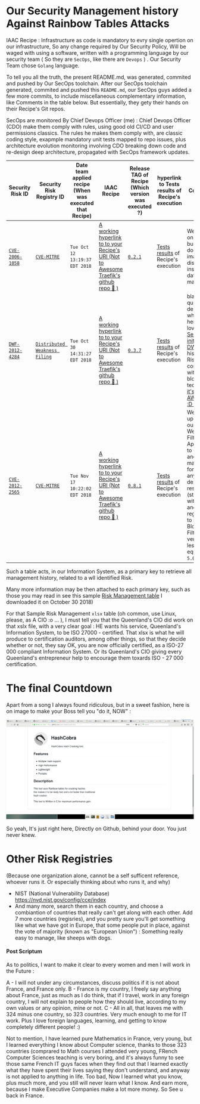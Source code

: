 # Our Security Management history Against Rainbow Tables Attacks

IAAC Recipe : Infrastructure as code is mandatory to evry single opertion on our infrastructure, So any change required by Our Security Policy, Will be waged with using a software, written with a programming language by our security  team ( So they are  `SecOps`, like there are `Devops` ) .
Our Security Team chose `Golang` language.

To tell you all the truth, the present README.md, was generated, commited and pushed by Our SecOps toolchain.
After our SecOps toolchain generated, commited and pushed this `README.md`, our SecOps guys added a few more commits, to include miscellaneous complementary information, like Comments in the table below.
But essentially, they  gety their hands on their Recipe's Git repos.

SecOps are monitored By  Chief Devops Officer (me) : Chief Devops Officer (CDO) make them comply with rules, using good old CI/CD and user permissions classics. The rules he makes them comply with, are classic coding style, exapmple mandatory unit tests mapped to repo issues, plus architecture evolution monitoring involving CDO breaking down code and re-design deep architecture, propagated with SecOps framework updates.


| Security Risk ID | Security Risk Registry ID |  Date team applied recipe (When was executed that Recipe) | IAAC Recipe | Release TAG of Recipe (Which version was executed ?) | hyperlink to Tests results of Recipe's execution | Comments |
| - | - | - | - | - | - | - |
| [`CVE-2006-1058`](https://cve.mitre.org/cgi-bin/cvename.cgi?name=CVE-2006-1058) | [`CVE-MITRE`](https://cve.mitre.org) | `Tue Oct 12 13:19:37 EDT 2018` | [A working hyperlink to to your Recipe's URI (Not to Awesome Traefik's github repo :100: )](https://github.com/containous/traefik/wiki/Awesome-Traefik)  | [`0.2.1`](#our-security-management-history-against-rainbow-tables-attacks) | [Tests results](#our-security-management-history-against-rainbow-tables-attacks) of Recipe's execution | We applied on our busybox docker images distribution inside our datacenter's marketplace |
| [`DWF-2012-4284`](https://cve.mitre.org/cgi-bin/cvename.cgi?name=CVE-2006-1058) | [`Distributed Weakness Filing`](https://github.com/distributedweaknessfiling/DWF-Documentation) | `Tue Oct 30 14:31:27 EDT 2018` | [A working hyperlink to to your Recipe's URI (Not to Awesome Traefik's github repo :100: )](https://github.com/containous/traefik/wiki/Awesome-Traefik)  | [`0.3.7`](#our-security-management-history-against-rainbow-tables-attacks) | [Tests results](#our-security-management-history-against-rainbow-tables-attacks) of Recipe's execution | blabla quickly describing what we did here  + We love [Kurt Seifried initiave with DWF's](https://github.com/distributedweaknessfiling/) , and his idea of A Risk Regisry conlidation with blockchain techniques, [it's AWESOME!! :D ](https://lwn.net/Articles/679315/) )  |
| [`CVE-2012-2565`](https://cve.mitre.org/cgi-bin/cvename.cgi?name=CVE-2012-2565) | [`CVE-MITRE`](https://cve.mitre.org) | `Tue Nov 17 10:22:02 EDT 2018` | [A working hyperlink to to your Recipe's URI (Not to Awesome Traefik's github repo :100: )](https://github.com/containous/traefik/wiki/Awesome-Traefik)  | [`0.8.1`](#our-security-management-history-against-rainbow-tables-attacks) | [Tests results](#our-security-management-history-against-rainbow-tables-attacks) of Recipe's execution | We upgraded our Bloxx Web Filtering Apppliances to 6.0.x , and  we made it forbidden to any dependency resolver (starting with docker and docker registries) to resolve Bloxx Web Filtering version to less or equal to `5.0.14`) | 

Such a table acts, in our Information System, as a primary key to retrieve all management history, related to a wll identified Risk.

Many more information may be then attached to each primary key, such as those you may read in see this sample [Risk Management table](https://github.com/Jean-Baptiste-Lasselle/the-traefik-experiment/raw/master/counter-measure-1/Sample-ISMS-Risk-Register.xlsx) I downloaded it on October 30 2018) 

For that Sample Risk Management `xlsx` table (oh common, use Linux, please, as A CIO :o ... ), I must tell you that the Queenland's CIO did work on that xslx file, with a very clear goal : HE wants his service, Queenland's Information System, to be ISO 27000 - certified. That xlsx is what he will produce to certification auditors, among other things, so that they decide whether or not, they say OK, you are now officially certified, as a ISO-27 000 compliant Information System.
Or its Queenland's CIO giving every Queenland's entrepreneur help to encourage them toxards ISO - 27 000 certification.



# The final Countdown

Apart from a song I always found ridiculous, but in a sweet fashion, here is on image to make your Boss tell you "do it, NOW"  :

![Do it Now](https://github.com/Jean-Baptiste-Lasselle/the-traefik-experiment/raw/master/counter-measure-1/Clipboard%20-%20October%2030%2C%202018%204_55%20PM.png)

So yeah, It's just right here, Directly on Github, behind your door.
You just never knew.


# Other Risk Registries

(Because one organization alone, cannot be a self sufficent reference, whoever runs it. Or especially thinking about who runs it, and why)

* NIST (National Vulnerability Database) https://nvd.nist.gov/config/cce/index
* And many more, search them in each country, and choose a combiantion of countries that really can't get along with each other. Add 7 more countries (regisries), and you pretty sure you'll get something like what we have got in Europe, that some people put in place, against the vote of majority (known as "European Union")  : Something really easy to manage, like sheeps with dogs.


#### Post Scriptum

As to politics, I want to make it clear to every women and men I will work in the Future : 

A - I will not under any circumstances, discuss politics if it is not about France, and France only.
B - France is my country, I freely say anything about France, just as much as I do think, that if I travel, work in any foreign country, I will not explain to people how they should live, according to my own values or any opinion, mine or not. 
C - All in all, that leaves me with 324 minus one country, so 323 countries. Very much enough to me for IT work. Plus I love foreign languages, learning, and getting to know completely different people! :) 

Not to mention, I have learned pure Mathematics in France, very young, but I learned everything I know about Computer science, thanks to those 323 countries (comprared to Math courses I attended very young, FRench Computer Sciences teaching is very boring, and it's always funny to see those same French IT guys faces when they find out that I learned exactly what they have spent their lives saying they don't understand, and anyway is not applied to anything in life. 
Too bad, Now I learned what you know, plus much more, and you still will never learn what I know. And earn more, because I make Executive Companies make a lot more money. So See u back in France.





